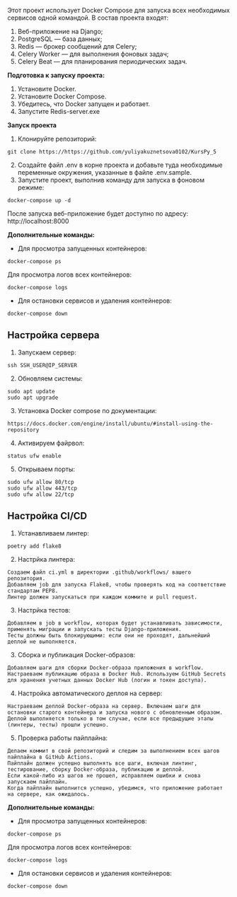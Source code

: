 Этот проект использует Docker Compose для запуска всех необходимых сервисов одной командой. В состав проекта входят:

1. Веб-приложение на Django;
2. PostgreSQL — база данных;
3. Redis — брокер сообщений для Celery;
4. Celery Worker — для выполнения фоновых задач;
5. Celery Beat — для планирования периодических задач.

**Подготовка к запуску проекта:**
1. Установите Docker.
2. Установите Docker Compose.
3. Убедитесь, что Docker запущен и работает.
4. Запустите Redis-server.exe

**Запуск проекта**
1. Клонируйте репозиторий:
```
git clone https://https://github.com/yuliyakuznetsova0102/KursPy_5
```
2. Создайте файл .env в корне проекта и добавьте туда необходимые переменные окружения, указанные в файле .env.sample.
3. Запустите проект, выполнив команду для запуска в фоновом режиме:
```
docker-compose up -d
```

После запуска веб-приложение будет доступно по адресу: http://localhost:8000

**Дополнительные команды:**
- Для просмотра запущенных контейнеров:
```
docker-compose ps
```
Для просмотра логов всех контейнеров:
```
docker-compose logs
```
- Для остановки сервисов и удаления контейнеров:
```
docker-compose down
```

## Настройка сервера 
1. Запускаем сервер:
```
ssh SSH_USER@IP_SERVER
```
2. Обновляем системы:
```
sudo apt update
sudo apt upgrade 
```
3. Установка Docker compose по документации:
```
https://docs.docker.com/engine/install/ubuntu/#install-using-the-repository
```
4. Активируем файрвол:
```
status ufw enable
```
5. Открываем порты:
```
sudo ufw allow 80/tcp
sudo ufw allow 443/tcp
sudo ufw allow 22/tcp
```
## Настройка CI/CD
1. Устанавливаем линтер:
```
poetry add flake8
```
2. Настрйка линтера:
```
Создаем файл ci.yml в директории .github/workflows/ вашего репозитория.
Добавляем job для запуска Flake8, чтобы проверять код на соответствие стандартам PEP8.
Линтер должен запускаться при каждом коммите и pull request.
```
3. Настрйка тестов:
```
Добавляем в job в workflow, которая будет устанавливать зависимости, применять миграции и запускать тесты Django-приложения.
Тесты должны быть блокирующими: если они не проходят, дальнейший деплой не выполняется.
```
3. Сборка и публикация Docker-образов:
```
Добавляем шаги для сборки Docker-образа приложения в workflow.
Настраеваем публикацию образа в Docker Hub. Используем GitHub Secrets для хранения учетных данных Docker Hub (логин и токен доступа).
```
4. Настройка автоматического деплоя на сервер:
```
Настраеваем деплой Docker-образа на сервер. Включаем шаги для остановки старого контейнера и запуска нового с обновленным образом.
Деплой выполняется только в том случае, если все предыдущие этапы (линтеры, тесты) прошли успешно.
```
5. Проверка работы пайплайна:
```
Делаем коммит в свой репозиторий и следим за выполнением всех шагов пайплайна в GitHub Actions.
Пайплайн должен успешно выполнять все шаги, включая линтинг, тестирование, сборку Docker-образа, публикацию и деплой.
Если какой-либо из шагов не прошел, исправляем ошибки и снова запускаем пайплайн.
Когда пайплайн выполнится успешно, убедимся, что приложение работает на сервере, как ожидалось.
```

**Дополнительные команды:**
- Для просмотра запущенных контейнеров:
```
docker-compose ps
```
Для просмотра логов всех контейнеров:
```
docker-compose logs
```
- Для остановки сервисов и удаления контейнеров:
```
docker-compose down
```